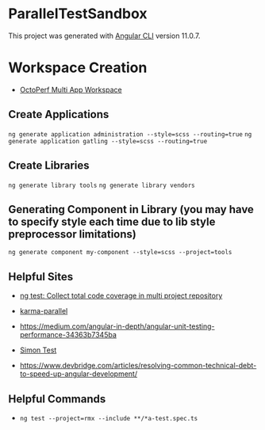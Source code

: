 # ParallelTestSandbox

This project was generated with [Angular CLI](https://github.com/angular/angular-cli) version 11.0.7.

# Workspace Creation

- [OctoPerf Multi App Workspace](https://octoperf.com/blog/2019/08/22/kraken-angular-workspace-multi-application-project/#create-an-application)

## Create Applications

`ng generate application administration --style=scss --routing=true`
`ng generate application gatling --style=scss --routing=true`

## Create Libraries

`ng generate library tools`
`ng generate library vendors`

## Generating Component in Library (you may have to specify style each time due to lib style preprocessor limitations)

`ng generate component my-component --style=scss --project=tools`

## Helpful Sites

- [ng test: Collect total code coverage in multi project repository](https://github.com/angular/angular-cli/issues/11268)

- [karma-parallel](https://stackoverflow.com/questions/42965037/is-it-possible-to-run-parallel-tests-using-karma)
- https://medium.com/angular-in-depth/angular-unit-testing-performance-34363b7345ba

- [Simon Test](https://blog.simontest.net/make-your-angular-tests-fly-9407065a8226)

- https://www.devbridge.com/articles/resolving-common-technical-debt-to-speed-up-angular-development/

## Helpful Commands

- `ng test --project=rmx --include **/*a-test.spec.ts`
